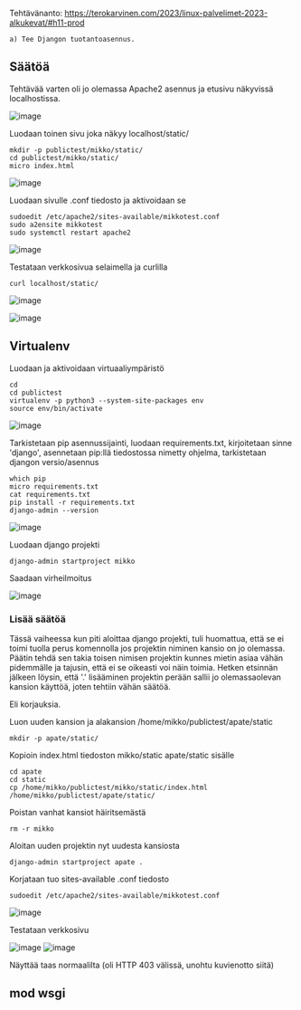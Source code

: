 Tehtävänanto: https://terokarvinen.com/2023/linux-palvelimet-2023-alkukevat/#h11-prod    
    
    a) Tee Djangon tuotantoasennus.
    
## Säätöä

Tehtävää varten oli jo olemassa Apache2 asennus ja etusivu näkyvissä localhostissa.

![image](https://user-images.githubusercontent.com/122888695/222431632-cefeb1d1-6b04-4bac-a7c4-c16269661111.png)

Luodaan toinen sivu joka näkyy localhost/static/

    mkdir -p publictest/mikko/static/
    cd publictest/mikko/static/
    micro index.html
    
![image](https://user-images.githubusercontent.com/122888695/222440224-bd9b6cbf-20f0-40a1-b4b5-3c566d1fadb9.png)

Luodaan sivulle .conf tiedosto ja aktivoidaan se

    sudoedit /etc/apache2/sites-available/mikkotest.conf
    sudo a2ensite mikkotest
    sudo systemctl restart apache2

![image](https://user-images.githubusercontent.com/122888695/222440694-af838fb4-c8cc-4e9a-9bdd-56fd8f5a60de.png)

Testataan verkkosivua selaimella ja curlilla

    curl localhost/static/

![image](https://user-images.githubusercontent.com/122888695/222440969-4c986c2b-ebd6-4751-8565-c0a93b223637.png)

![image](https://user-images.githubusercontent.com/122888695/222440855-1c6c895d-db4c-43ad-93e0-7d5446d3eb93.png)

## Virtualenv

Luodaan ja aktivoidaan virtuaaliympäristö

    cd
    cd publictest
    virtualenv -p python3 --system-site-packages env
    source env/bin/activate

![image](https://user-images.githubusercontent.com/122888695/222458998-174e329d-0d47-4ad6-becc-d368cd8eece5.png)

Tarkistetaan pip asennussijainti, luodaan requirements.txt, kirjoitetaan sinne 'django', asennetaan pip:llä tiedostossa nimetty ohjelma, tarkistetaan djangon versio/asennus

    which pip
    micro requirements.txt
    cat requirements.txt
    pip install -r requirements.txt 
    django-admin --version

![image](https://user-images.githubusercontent.com/122888695/222459550-41b2fad4-bb3f-464e-b552-765ebb570e01.png)

Luodaan django projekti

    django-admin startproject mikko
    
Saadaan virheilmoitus 

![image](https://user-images.githubusercontent.com/122888695/222477850-f274b8c5-b114-4b87-923c-0e32c8841a67.png)

### Lisää säätöä

Tässä vaiheessa kun piti aloittaa django projekti, tuli huomattua, että se ei toimi tuolla perus komennolla jos projektin niminen kansio on jo olemassa.
Päätin tehdä sen takia toisen nimisen projektin kunnes mietin asiaa vähän pidemmälle ja tajusin, että ei se oikeasti voi näin toimia. Hetken etsinnän jälkeen löysin, että '.' lisääminen projektin perään sallii jo olemassaolevan kansion käyttöä, joten tehtiin vähän säätöä.

Eli korjauksia.

Luon uuden kansion ja alakansion /home/mikko/publictest/apate/static

    mkdir -p apate/static/
    
Kopioin index.html tiedoston mikko/static apate/static sisälle

    cd apate
    cd static
    cp /home/mikko/publictest/mikko/static/index.html /home/mikko/publictest/apate/static/
    
Poistan vanhat kansiot häiritsemästä

    rm -r mikko
    
Aloitan uuden projektin nyt uudesta kansiosta

    django-admin startproject apate .
    
Korjataan tuo sites-available .conf tiedosto

    sudoedit /etc/apache2/sites-available/mikkotest.conf

![image](https://user-images.githubusercontent.com/122888695/222480810-a0702765-6464-4407-a255-64431316111f.png)


Testataan verkkosivu 

![image](https://user-images.githubusercontent.com/122888695/222480957-571075e8-64ea-4f4a-afcd-846966657d00.png)
![image](https://user-images.githubusercontent.com/122888695/222481049-4680371c-f824-4c88-9fd2-92c938f2be4d.png)

Näyttää taas normaalilta (oli HTTP 403 välissä, unohtu kuvienotto siitä)


## mod wsgi
